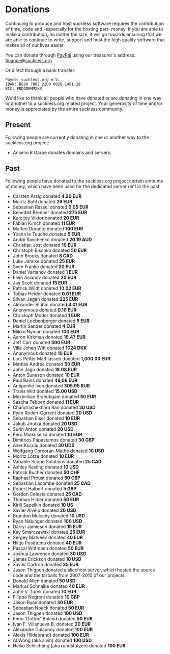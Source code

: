 Donations
=========
Continuing to produce and host suckless software requires the contribution of
time, code and -especially for the hosting part- money. If you are able to make
a contribution, no matter the size, it will go towards ensuring that we are
able to continue to write, support and host the high quality software that
makes all of our lives easier.

You can donate through [PayPal](https://paypal.com/) using our treasurer's address:
<finance@suckless.org>

Or direct through a bank transfer:

	Payee: suckless.org e.V.
	IBAN: DE80 7002 2200 0020 1481 28
	BIC: FDDODEMMXXX

We'd like to thank all people who have donated or are donating in one way or
another to a suckless.org related project. Your generosity of time and/or money
is appreciated by the entire suckless community.

Present
-------
Following people are currently donating in one or another way to the
suckless.org project:

* Anselm R Garbe donates domains and servers.

Past
----
Following people have donated to the suckless.org project certain amounts of
money, which have been used for the dedicated server rent in the past:

* Carsten Arzig donated **4.20 EUR**
* Moritz Buhl donated **26 EUR**
* Sebastian Rassel donated **0.05 EUR**
* Benedikt Brenner donated **275 EUR**
* Kuroljov Viktor donated **20 EUR**
* Fabian Kirsch donated **11 EUR**
* Matteo Durante donated **100 EUR**
* Yoann le Touche donated **5 EUR**
* Andrii Savchenko donated **20.19 AUD**
* Christian Jost donated **10 EUR**
* Christoph Bischko donated **50 EUR**
* John Brooks donated **8 CAD**
* Luke Jahnke donated **25 EUR**
* Sven Franke donated **20 EUR**
* Daniel Vartanov donated **1 EUR**
* Elvin Aslanov donated **20 EUR**
* Jay Scott donated **15 EUR**
* Patrick Wildt donated **10.02 EUR**
* Tobias Heider donated **0.01 EUR**
* Silvan Jegen donated **225 EUR**
* Alexander Bluhm donated **3.01 EUR**
* Anonymous donated **0.10 EUR**
* Christoph Moder donated **1 EUR**
* Daniel Loebenberger donated **5 EUR**
* Martin Sander donated **4 EUR**
* Mikko Nyman donated **100 EUR**
* Aaron Kirkman donated **19.47 EUR**
* Jeff Carr donated **500 EUR**
* Ville Johan Witt donated **1024 DKK**
* Anonymous donated **10 EUR**
* Lars Petter Mathiassen donated **1,000.00 EUR**
* Mattias Andrée donated **50 EUR**
* John Jago donated **18.08 EUR**
* Anton Suneson donated **10 EUR**
* Paul Bains donated **46,06 EUR**
* Antipenko Iven donated **305.95 RUB**
* Travis Witt donated **15.00 USD**
* Maximilian Braeutigam donated **50 EUR**
* Sascha Tebben donated **11 EUR**
* Chandrashekhara Rao donated **20 USD**
* Ryan Roden-Corrent donated **20 USD**
* Sebastian Eiser donated **10 EUR**
* Jakub Jirutka donated **20 USD**
* Surin Anton donated **20 USD**
* Eero Molkoselkä donated **10 EUR**
* Dimitrios Papastamos donated **30 GBP**
* Azer Koculu donated **30 UDS**
* Wolfgang Corcoran-Mathe donated **10 USD**
* Moritz Lotze donated **10 EUR**
* Variable Scope Solutions donated **25 CAD**
* Ashley Kesling donated **10 USD**
* Patrick Bucher donated **50 CHF**
* Raphael Proust donated **50 GBP**
* Sebastian Lacombe donated **25 CAD**
* Robert Halbert donated **5 GBP**
* Gordon Celesta donated **25 CAD**
* Thomas Hilber donated **50 EUR**
* Kirill Sapelkin donated **10 US**
* Xavier Alvelo donated **20 USD**
* Brandon Mulcahy donated **10 USD**
* Ryan Nabinger donated **100 USD**
* Darryl Jamieson donated **15 EUR**
* Kay Smarczewski donated **25 EUR**
* Sergey Matveev donated **40 EUR**
* Hiltjo Posthuma donated **40 EUR**
* Pascal Wittmann donated **50 EUR**
* Joshua Lawrence donated **30 USD**
* James Erickson donated **10 USD**
* Xavier Cartron donated **35 EUR**
* Jason Thigpen donated a slicehost server, which hosted the source code and the tarballs from 2007-2010 of our projects.
* Donald Allen donated **50 USD**
* Markus Schnalke donated **40 EUR**
* John V. Turek donated **10 EUR**
* Filippo Negroni donated **10 GBP**
* Jason Ryan donated **30 EUR**
* Sebastian Noack donated **50 EUR**
* Jason Thigpen donated **100 USD**
* Enno 'Gottox' Boland donated **50 EUR**
* Ivan F. Villanueva B. donated **20 EUR**
* Alexandre Dulaunoy donated **100 EUR**
* Alexis Hildebrandt donated **100 EUR**
* Al Wong (aka alvin) donated **100 USD**
* Heiko Schlichting (aka rundstutzen) donated **100 EUR**
